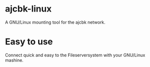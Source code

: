 # ajcbk-linux
A GNU/Linux mounting tool for the ajcbk network.
# Easy to use
Connect quick and easy to the Fileserversystem with your GNU/Linux mashine.
